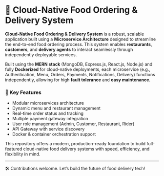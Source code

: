 # 🍔 Cloud-Native Food Ordering & Delivery System

**Cloud-Native Food Ordering & Delivery System** is a robust, scalable application built using a **Microservice Architecture** designed to streamline the end-to-end food ordering process. This system enables **restaurants**, **customers**, and **delivery agents** to interact seamlessly through independently deployable services.

Built using the **MERN stack** (MongoDB, Express.js, React.js, Node.js) and fully **Dockerized** for cloud-native deployments, each microservice (e.g., Authentication, Menu, Orders, Payments, Notifications, Delivery) functions independently, allowing for high **fault tolerance** and **easy maintenance**.

### 🚀 Key Features
- Modular microservices architecture
- Dynamic menu and restaurant management
- Real-time order status and tracking
- Multiple payment gateway integration
- User role management (Admin, Customer, Restaurant, Rider)
- API Gateway with service discovery
- Docker & container orchestration support

This repository offers a modern, production-ready foundation to build full-featured cloud-native food delivery systems with speed, efficiency, and flexibility in mind.

---

🛠️ Contributions welcome. Let’s build the future of food delivery tech!
